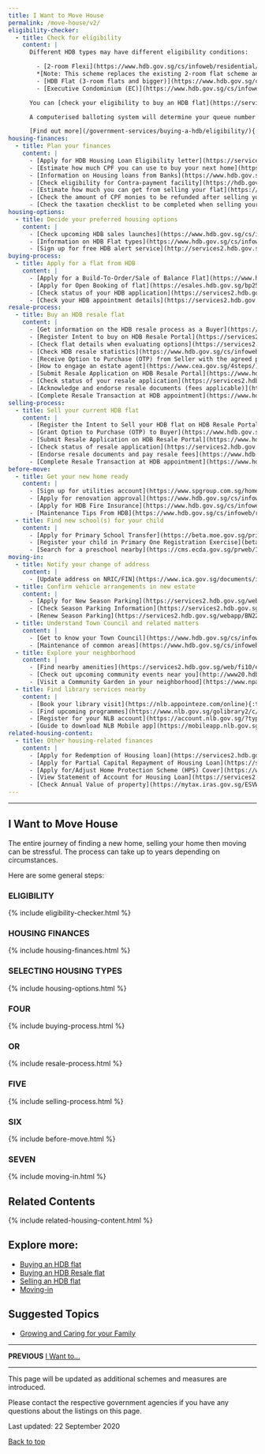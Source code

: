 ```yaml
---
title: I Want to Move House
permalink: /move-house/v2/
eligibility-checker:
  - title: Check for eligibility
    content: |
      Different HDB types may have different eligibility conditions:

        - [2-room Flexi](https://www.hdb.gov.sg/cs/infoweb/residential/buying-a-flat/new/eligibility/2-room-flexi-flat){:target="_blank}
        *[Note: This scheme replaces the existing 2-room flat scheme and Studio Apartment (SA) scheme.]*<br>
        - [HDB Flat (3-room flats and bigger)](https://www.hdb.gov.sg/cs/infoweb/residential/buying-a-flat/new/eligibility/hdb-flat){:target="_blank}
        - [Executive Condominium (EC)](https://www.hdb.gov.sg/cs/infoweb/residential/buying-a-flat/new/sales-launches/executive-condominiums){:target="_blank}

      You can [check your eligibility to buy an HDB flat](https://services2.hdb.gov.sg/webapp/BP13EligCheck/BP13SHome?strSystem=CHECK){:target="_blank"}.

      A computerised balloting system will determine your queue number for selection of flats. Your chances may be improved through HDB priority schemes.

      [Find out more](/government-services/buying-a-hdb/eligibility/){:target="_blank"}
housing-finances:
  - title: Plan your finances
    content: |
      - [Apply for HDB Housing Loan Eligibility letter](https://services2.hdb.gov.sg/webapp/BP27AWHLEApplication/BP27SHome){:target="_blank"}
      - [Estimate how much CPF you can use to buy your next home](https://www.cpf.gov.sg/eSvc/Web/Schemes/CpfHousingUsage/Input1){:target="_blank"}
      - [Information on Housing loans from Banks](https://www.hdb.gov.sg/cs/infoweb/residential/financing-a-flat-purchase/housing-loan-from-banks){:target="_blank"}  
      - [Check eligibility for Contra-payment facility](https://hdb.gov.sg/cs/infoweb/residential/financing-a-flat-purchase/housing-loan-from-hdb/contra-payment-facility-for-new-flats){:target="_blank"}
      - [Estimate how much you can get from selling your flat](https://services2.hdb.gov.sg/webapp/BB24SaleProceedCalculator/BB24SSaleProceedsCalc){:target="_blank"}
      - [Check the amount of CPF monies to be refunded after selling your flat](https://www.cpf.gov.sg/eSvc/Web/Schemes/PublicHousingWithdrawalStatement/Statement){:target="_blank"}
      - [Check the taxation checklist to be completed when selling your property](https://www.iras.gov.sg/irashome/Property/Property-owners/Selling-renting-out-carrying-out-works/Selling-your-Property/){:target="_blank"}
housing-options:
  - title: Decide your preferred housing options
    content: |
      - [Check upcoming HDB sales launches](https://www.hdb.gov.sg/cs/infoweb/residential/buying-a-flat/new/sales-launches/bto-sbf-open-booking?anchor=upcomingBTO){:target="_blank"}
      - [Information on HDB Flat types](https://www.hdb.gov.sg/cs/infoweb/residential/buying-a-flat/new/eligibility/hdb-flat){:target="_blank"}
      - [Sign up for free HDB alert service](http://services2.hdb.gov.sg/webapp/BF08CESS/Index.jsp){:target="_blank"}
buying-process:
  - title: Apply for a flat from HDB
    content: |       
      - [Apply for a Build-To-Order/Sale of Balance Flat](https://www.hdb.gov.sg/cs/infoweb/residential/buying-a-flat/new/sales-launches/bto-sbf-open-booking?anchor=upcomingBTO){:target="_blank"}
      - [Apply for Open Booking of flat](https://esales.hdb.gov.sg/bp25/launch/open/OPEN_page_7142/home.html){:target="_blank"}
      - [Check status of your HDB application](https://services2.hdb.gov.sg/webapp/BP13BTOENQWeb/BP13RSLT.jsp?strSystem=BTO1){:target="_blank"}
      - [Check your HDB appointment details](https://services2.hdb.gov.sg/webapp/SX05AWSPCP/SX05PSPCPLogin.jsp){:target="_blank"}
resale-process:
  - title: Buy an HDB resale flat
    content: |
      - [Get information on the HDB resale process as a Buyer](https://www.hdb.gov.sg/cs/infoweb/residential/buying-a-flat/resale/procedures){:target="_blank"}
      - [Register Intent to buy on HDB Resale Portal](https://services2.hdb.gov.sg/webapp/BB31AWDashboardWeb/BB31PLogin.jsp){:target="_blank"}
      - [Check flat details when evaluating options](https://services2.hdb.gov.sg/web/fi10/emap.html){:target="_blank"}
      - [Check HDB resale statistics](https://www.hdb.gov.sg/cs/infoweb/residential/buying-a-flat/resale/getting-started/resale-statistics){:target="_blank"}
      - [Receive Option to Purchase (OTP) from Seller with the agreed price](https://www.hdb.gov.sg/cs/infoweb/residential/buying-a-flat/resale/procedures/option-to-purchase){:target="_blank"}
      - [How to engage an estate agent](https://www.cea.gov.sg/4steps/){:target="_blank"}
      - [Submit Resale Application on HDB Resale Portal](https://www.hdb.gov.sg/cs/infoweb/residential/buying-a-flat/resale/procedures/resale-application){:target="_blank"}
      - [Check status of your resale application](https://services2.hdb.gov.sg/webapp/BB31AWDashboardWeb/BB31PLogin.jsp){:target="_blank"}
      - [Acknowledge and endorse resale documents (fees applicable)](https://www.hdb.gov.sg/cs/infoweb/residential/buying-a-flat/resale/procedures/resale-application/after-submitting-a-resale-application){:target="_blank"}
      - [Complete Resale Transaction at HDB appointment](https://www.hdb.gov.sg/cs/infoweb/residential/buying-a-flat/resale/procedures/resale-completion-){:target="_blank"}
selling-process:
  - title: Sell your current HDB flat 
    content: |
      - [Register the Intent to Sell your HDB flat on HDB Resale Portal](https://www.hdb.gov.sg/cs/infoweb/residential/selling-a-flat/procedures/register-intent-to-sell){:target="_blank"}
      - [Grant Option to Purchase (OTP) to Buyer](https://www.hdb.gov.sg/cs/infoweb/residential/selling-a-flat/procedures/option-to-purchase){:target="_blank"}
      - [Submit Resale Application on HDB Resale Portal](https://www.hdb.gov.sg/cs/infoweb/residential/selling-a-flat/procedures/resale-application){:target="_blank"}
      - [Check status of resale application](https://services2.hdb.gov.sg/webapp/BB31AWDashboardWeb/BB31PLogin.jsp)
      - [Endorse resale documents and pay resale fees](https://www.hdb.gov.sg/cs/infoweb/residential/selling-a-flat/procedures/resale-application/after-submitting-a-resale-application-){:target="_blank"}
      - [Complete Resale Transaction at HDB appointment](https://www.hdb.gov.sg/cs/infoweb/residential/selling-a-flat/procedures/appointment-at-hdb){:target="_blank"}
before-move:
  - title: Get your new home ready
    content: |
      - [Sign up for utilities account](https://www.spgroup.com.sg/home){:target="_blank"}
      - [Apply for renovation approval](https://www.hdb.gov.sg/cs/infoweb/residential/living-in-an-hdb-flat/renovation/applying-for-approval){:target="_blank"}
      - [Apply for HDB Fire Insurance](https://www.hdb.gov.sg/cs/infoweb/residential/living-in-an-hdb-flat/fire-insurance){:target="_blank"}
      - [Maintenance Tips From HDB](https://www.hdb.gov.sg/cs/infoweb/residential/living-in-an-hdb-flat/home-maintenance/home-care-guide){:target="_blank"}
  - title: Find new school(s) for your child
    content: |
      - [Apply for Primary School Transfer](https://beta.moe.gov.sg/primary/transfers/apply/){:target="_blank"}
      - [Register your child in Primary One Registration Exercise](beta.moe/gov.sg/primary/p1-registration){:target="_blank"}
      - [Search for a preschool nearby](https://cms.ecda.gov.sg/prweb/IAC/zGwoaxwY6Bz0rcpuMWgTMg%5B%5B*/!STANDARD){:target="_blank"}
moving-in:
  - title: Notify your change of address
    content: |
      - [Update address on NRIC/FIN](https://www.ica.gov.sg/documents/ic/update_residential_address){:target="_blank"} 
  - title: Confirm vehicle arrangements in new estate
    content: |
      - [Apply for New Season Parking](https://services2.hdb.gov.sg/webapp/BN22PPORTALWeb/eApplication/BN22PApplicationTerms.jsp){:target="_blank"}
      - [Check Season Parking Information](https://services2.hdb.gov.sg/webapp/BN22CpkVcncy/BN22SeasonParkInfoSearch.jsp){:target="_blank"}
      - [Renew Season Parking](https://services2.hdb.gov.sg/webapp/BN22ERENEW/BN22PRenewTerms.jsp){:target="_blank"}
  - title: Understand Town Council and related matters
    content: |
      - [Get to know your Town Council](https://www.hdb.gov.sg/cs/infoweb/contact-us?anchor=towncouncil){:target="_blank"}
      - [Maintenance of common areas](https://www.hdb.gov.sg/cs/infoweb/residential/living-in-an-hdb-flat/home-maintenance/function-of-hdb-branches-and-town-councils){:target="_blank"}
  - title: Explore your neighborhood
    content: |
      - [Find nearby amenities](https://services2.hdb.gov.sg/web/fi10/emap.html){:target="_blank"}
      - [Check out upcoming community events near you](http://www20.hdb.gov.sg/fi10/fi10341p.nsf/new-and-upcoming-events?OpenForm){:target="_blank"}
      - [Visit a Community Garden in your neighborhood](https://www.nparks.gov.sg/gardening/community-gardens/visit-a-community-garden){:target="_blank"}
  - title: Find library services nearby
    content: |
      - [Book your library visit](https://nlb.appointeze.com/online){:target="_blank"}
      - [Find upcoming programmes](https://www.nlb.gov.sg/golibrary2/c/30307529/){:target="_blank"}
      - [Register for your NLB account](https://account.nlb.gov.sg/?type=register){:target="_blank"}
      - [Guide to download NLB Mobile app](https://mobileapp.nlb.gov.sg/){:target="_blank"}
related-housing-content:
  - title: Other housing-related finances
    content: |
      - [Apply for Redemption of Housing loan](https://services2.hdb.gov.sg/webapp/AB03AWRedemptionWeb/AB03SRedemption){:target="_blank"}
      - [Apply for Partial Capital Repayment of Housing Loan](https://services2.hdb.gov.sg/webapp/AB03FININFO/AB03SSelAcc){:target="_blank"}
      - [Apply for/Adjust Home Protection Scheme (HPS) Cover](https://www.cpf.gov.sg/eSvc/Web/Schemes/ApplyOrAdjustHpsCover/ImportantNotes){:target="_blank"}
      - [View Statement of Account for Housing Loan](https://services2.hdb.gov.sg/webapp/AB03FININFO/AB03SSelAcc)
      - [Check Annual Value of property](https://mytax.iras.gov.sg/ESVWeb/default.aspx?target=MPTPropertySearch&toLoginSelection=true){:target="_blank"}
---
```


---------------------------------------
## <a name="top"></a>I Want to Move House

The entire journey of finding a new home, selling your home then moving can be stressful. The process can take up to years depending on circumstances.

Here are some general steps:

### ELIGIBILITY 
{% include eligibility-checker.html %}


### HOUSING FINANCES
{% include housing-finances.html %}


### SELECTING HOUSING TYPES
{% include housing-options.html %}


### FOUR
{% include buying-process.html %}


### OR
{% include resale-process.html %}


### FIVE
{% include selling-process.html %}


### SIX
{% include before-move.html %}


### SEVEN
{% include moving-in.html %}


## Related Contents 
{% include related-housing-content.html %}

## Explore more:

- [Buying an HDB flat](/government-services/buying-a-hdb/overview/)
- [Buying an HDB Resale flat](/government-services/buying-a-hdb-resale/overview/)
- [Selling an HDB flat](/government-services/selling-a-hdb/overview/)
- [Moving-in](/government-services/buying-a-hdb/move-in/)

## Suggested Topics

- [Growing and Caring for your Family](/life-events/overview/)

---------------------------------------

**PREVIOUS**
[I Want to...](/government-services/overview/)

---------------------------------------

This page will be updated as additional schemes and measures are introduced.

Please contact the respective government agencies if you have any questions about the listings on this page.  

Last updated: 22 September 2020
 
[Back to top](#top)